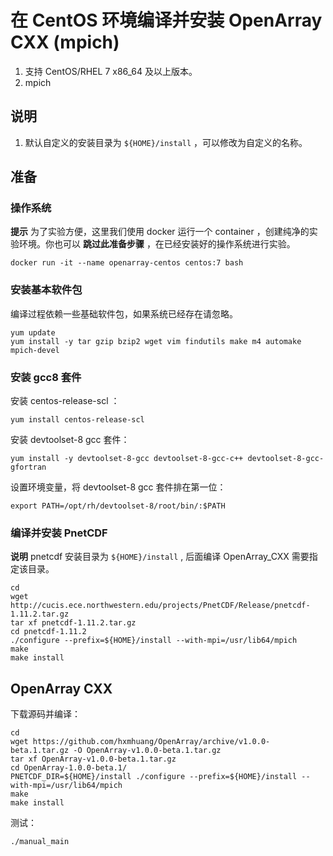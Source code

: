 # 在 CentOS 环境编译并安装 OpenArray CXX (mpich)

1. 支持 CentOS/RHEL 7 x86_64 及以上版本。
2. mpich

## 说明

1. 默认自定义的安装目录为 `${HOME}/install` ，可以修改为自定义的名称。

## 准备

### 操作系统

**提示** 为了实验方便，这里我们使用 docker 运行一个 container ，创建纯净的实验环境。你也可以 **跳过此准备步骤** ，在已经安装好的操作系统进行实验。

```shell
docker run -it --name openarray-centos centos:7 bash
```

### 安装基本软件包

编译过程依赖一些基础软件包，如果系统已经存在请忽略。

```shell
yum update
yum install -y tar gzip bzip2 wget vim findutils make m4 automake mpich-devel
```

### 安装 gcc8 套件

安装 centos-release-scl ：

```shell
yum install centos-release-scl
```

安装 devtoolset-8 gcc 套件：

```shell
yum install -y devtoolset-8-gcc devtoolset-8-gcc-c++ devtoolset-8-gcc-gfortran
```

设置环境变量，将 devtoolset-8 gcc 套件排在第一位：

```shell
export PATH=/opt/rh/devtoolset-8/root/bin/:$PATH
```

### 编译并安装 PnetCDF

**说明** pnetcdf 安装目录为 `${HOME}/install` , 后面编译 OpenArray_CXX 需要指定该目录。

```shell
cd
wget http://cucis.ece.northwestern.edu/projects/PnetCDF/Release/pnetcdf-1.11.2.tar.gz
tar xf pnetcdf-1.11.2.tar.gz
cd pnetcdf-1.11.2
./configure --prefix=${HOME}/install --with-mpi=/usr/lib64/mpich
make
make install
```

## OpenArray CXX

下载源码并编译：

```shell
cd
wget https://github.com/hxmhuang/OpenArray/archive/v1.0.0-beta.1.tar.gz -O OpenArray-v1.0.0-beta.1.tar.gz
tar xf OpenArray-v1.0.0-beta.1.tar.gz
cd OpenArray-1.0.0-beta.1/
PNETCDF_DIR=${HOME}/install ./configure --prefix=${HOME}/install --with-mpi=/usr/lib64/mpich
make
make install
```

测试：

```shell
./manual_main
```

